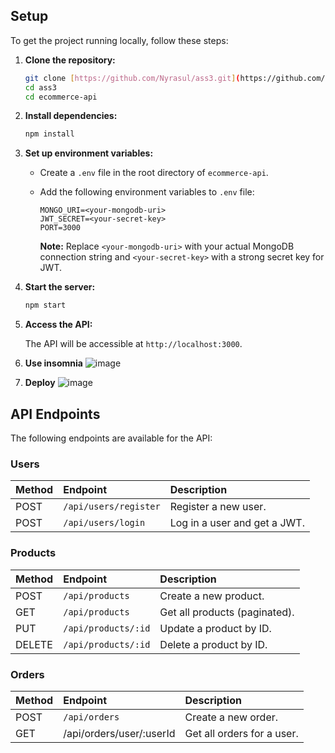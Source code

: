## Setup

To get the project running locally, follow these steps:

1.  **Clone the repository:**

    ```bash
    git clone [https://github.com/Nyrasul/ass3.git](https://github.com/Nyrasul/ass3.git)
    cd ass3
    cd ecommerce-api
    ```

2.  **Install dependencies:**

    ```bash
    npm install
    ```

3.  **Set up environment variables:**

    *   Create a `.env` file in the root directory of `ecommerce-api`.
    *   Add the following environment variables to `.env` file:

        ```
        MONGO_URI=<your-mongodb-uri>
        JWT_SECRET=<your-secret-key>
        PORT=3000
        ```
        **Note:** Replace `<your-mongodb-uri>` with your actual MongoDB connection string and `<your-secret-key>` with a strong secret key for JWT.

4.  **Start the server:**

    ```bash
    npm start
    ```

5.  **Access the API:**

    The API will be accessible at `http://localhost:3000`.
6.  **Use insomnia**
   ![image](https://github.com/user-attachments/assets/a04aeb44-6967-4f39-8743-e5e81b1bcb50)
6.  **Deploy**
![image](https://github.com/user-attachments/assets/e09c16b5-ffd9-4b3e-b3b0-ce945232c50c)


## API Endpoints

The following endpoints are available for the API:

### Users

| Method | Endpoint             | Description                     |
| :----- | :------------------- | :------------------------------ |
| POST   | `/api/users/register` | Register a new user.            |
| POST   | `/api/users/login`    | Log in a user and get a JWT. |

### Products

| Method | Endpoint          | Description                   |
| :----- | :---------------- | :---------------------------- |
| POST   | `/api/products`    | Create a new product.         |
| GET    | `/api/products`    | Get all products (paginated). |
| PUT    | `/api/products/:id` | Update a product by ID.       |
| DELETE | `/api/products/:id` | Delete a product by ID.       |

### Orders

| Method | Endpoint        | Description           |
| :----- | :-------------- | :-------------------- |
| POST   | `/api/orders`   | Create a new order. |
|GET|	/api/orders/user/:userId|	Get all orders for a user.|
